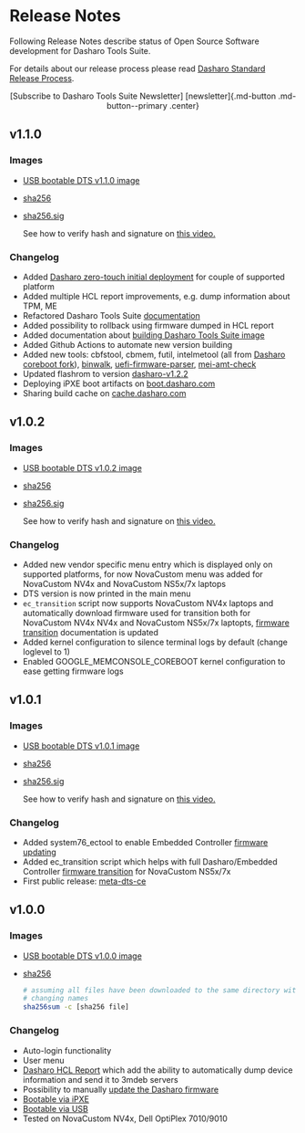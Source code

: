 # Release Notes

Following Release Notes describe status of Open Source Software development for
Dasharo Tools Suite.

For details about our release process please read
[Dasharo Standard Release Process](../dev-proc/standard-release-process.md).

<center>
[Subscribe to Dasharo Tools Suite Newsletter]
[newsletter]{.md-button .md-button--primary .center}
</center>

[newsletter]: https://newsletter.3mdeb.com/subscription/ttzqCq9fy

## v1.1.0

### Images

* [USB bootable DTS v1.1.0 image](https://3mdeb.com/open-source-firmware/DTS/v1.1.0/dts-base-image-v1.1.0.wic.gz)
* [sha256](https://3mdeb.com/open-source-firmware/DTS/v1.1.0/dts-base-image-v1.1.0.wic.gz.sha256)
* [sha256.sig](https://3mdeb.com/open-source-firmware/DTS/v1.1.0/dts-base-image-v1.1.0.wic.gz.sha256.sig)

  See how to verify hash and signature on [this video.](https://youtu.be/RF-NYcZM9JI)

### Changelog

* Added [Dasharo zero-touch
  initial deployment](./documentation.md#dasharo-zero-touch-initial-deployment)
  for couple of supported platform
* Added multiple HCL report improvements, e.g. dump information about TPM, ME
* Refactored Dasharo Tools Suite [documentation](./overview.md)
* Added possibility to rollback using firmware dumped in HCL report
* Added documentation about [building Dasharo Tools Suite
  image](./documentation.md#building)
* Added Github Actions to automate new version building
* Added new tools: cbfstool, cbmem, futil, intelmetool (all from [Dasharo
  coreboot fork](https://github.com/Dasharo/coreboot/tree/coreboot-utils)),
  [binwalk](https://github.com/ReFirmLabs/binwalk),
  [uefi-firmware-parser](github.com/theopolis/uefi-firmware-parser),
  [mei-amt-check](github.com/mjg59/mei-amt-check)
* Updated flashrom to version
  [dasharo-v1.2.2](https://github.com/Dasharo/flashrom/tree/dasharo-v1.2.2)
* Deploying iPXE boot artifacts on
  [boot.dasharo.com](https://boot.dasharo.com/dts/)
* Sharing build cache on [cache.dasharo.com](https://cache.dasharo.com/yocto/dts/)

## v1.0.2

### Images

* [USB bootable DTS v1.0.2 image](https://3mdeb.com/open-source-firmware/DTS/v1.0.2/dts-base-image-ce-v1.0.2.wic.gz)
* [sha256](https://3mdeb.com/open-source-firmware/DTS/v1.0.2/dts-base-image-ce-v1.0.2.wic.gz.sha256)
* [sha256.sig](https://3mdeb.com/open-source-firmware/DTS/v1.0.2/dts-base-image-ce-v1.0.2.wic.gz.sha256.sig)

  See how to verify hash and signature on [this video.](https://youtu.be/oTx2iStxXOE)

### Changelog

* Added new vendor specific menu entry which is displayed only on supported
  platforms, for now NovaCustom menu was added for NovaCustom NV4x and
  NovaCustom NS5x/7x laptops
* DTS version is now printed in the main menu
* `ec_transition` script now supports NovaCustom NV4x laptops and automatically
  download firmware used for transition both for NovaCustom NV4x NV4x and
  NovaCustom NS5x/7x laptopts, [firmware
  transition](documentation.md#ec-transition) documentation is updated
* Added kernel configuration to silence terminal logs by default (change
  loglevel to 1)
* Enabled GOOGLE_MEMCONSOLE_COREBOOT kernel configuration to ease getting
  firmware logs

## v1.0.1

### Images

* [USB bootable DTS v1.0.1 image](https://3mdeb.com/open-source-firmware/DTS/v1.0.1/dts-base-image-ce-v1.0.1.wic.gz)
* [sha256](https://3mdeb.com/open-source-firmware/DTS/v1.0.1/dts-base-image-ce-v1.0.1.wic.gz.sha256)
* [sha256.sig](https://3mdeb.com/open-source-firmware/DTS/v1.0.1/dts-base-image-ce-v1.0.1.wic.gz.sha256.sig)

  See how to verify hash and signature on [this video.](https://youtu.be/oTx2iStxXOE)

### Changelog

* Added system76_ectool to enable Embedded Controller [firmware updating](./documentation.md#ec-update)
* Added ec_transition script which helps with full Dasharo/Embedded Controller
  [firmware transition](./documentation.md#ec-transition) for NovaCustom NS5x/7x
* First public release: [meta-dts-ce](https://github.com/Dasharo/meta-dts-ce)

## v1.0.0

### Images

* [USB bootable DTS v1.0.0 image](https://3mdeb.com/open-source-firmware/DTS/v1.0.0/dts-base-image-ce-v1.0.0.wic.gz)
* [sha256](https://3mdeb.com/open-source-firmware/DTS/v1.0.0/dts-base-image-ce-v1.0.0.wic.gz.sha256)

  ```bash
  # assuming all files have been downloaded to the same directory without
  # changing names
  sha256sum -c [sha256 file]
  ```

### Changelog

* Auto-login functionality
* User menu
* [Dasharo HCL Report](../glossary.md#dasharo-hardware-compatibility-list-report)
  which add the ability to automatically dump device information and send it to
  3mdeb servers
* Possibility to manually [update the Dasharo
  firmware](./documentation.md#firmware-update)
* [Bootable via iPXE](./documentation.md#bootable-over-network)
* [Bootable via USB](./documentation.md#bootable-usb-stick)
* Tested on NovaCustom NV4x, Dell OptiPlex 7010/9010
